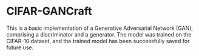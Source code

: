 # CIFAR-GANCraft
This is a basic implementation of a Generative Adversarial Network (GAN), comprising a discriminator and a generator. The model was trained on the CIFAR-10 dataset, and the trained model has been successfully saved for future use.
